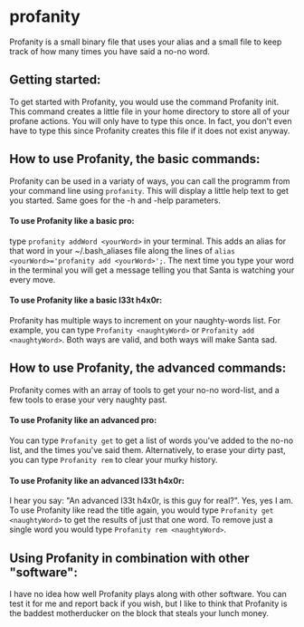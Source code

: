 # profanity
Profanity is a small binary file that uses your alias and a small file to keep track of how many times you have said a no-no word.

## Getting started:
To get started with Profanity, you would use the command Profanity init. This command creates a little file in your home directory to store all of your profane actions. You will only have to type this once. In fact, you don't even have to type this since Profanity creates this file if it does not exist anyway.

## How to use Profanity, the basic commands:
Profanity can be used in a variaty of ways, you can call the programm from your command line using `profanity`. This will display a little help text to get you started. Same goes for the -h and -help parameters.

#### To use Profanity like a basic pro:
type `profanity addWord <yourWord>` in your terminal. This adds an alias for that word in your ~/.bash_aliases file along the lines of `alias <yourWord>='profanity add <yourWord>';`. The next time you type your word in the terminal you will get a message telling you that Santa is watching your every move.

#### To use Profanity like a basic l33t h4x0r:
Profanity has multiple ways to increment on your naughty-words list. For example, you can type `Profanity <naughtyWord>` or `Profanity add <naughtyWord>`. Both ways are valid, and both ways will make Santa sad.

## How to use Profanity, the advanced commands:
Profanity comes with an array of tools to get your no-no word-list, and a few tools to erase your very naughty past.

#### To use Profanity like an advanced pro:
You can type `Profanity get` to get a list of words you've added to the no-no list, and the times you've said them. Alternatively, to erase your dirty past, you can type `Profanity rem` to clear your murky history.

#### To use Profanity like an advanced l33t h4x0r:
I hear you say: "An advanced l33t h4x0r, is this guy for real?". Yes, yes I am. To use Profanity like read the title again, you would type `Profanity get <naughtyWord>` to get the results of just that one word. To remove just a single word you would type `Profanity rem <naughtyWord>`.

## Using Profanity in combination with other "software":
I have no idea how well Profanity plays along with other software. You can test it for me and report back if you wish, but I like to think that Profanity is the baddest motherducker on the block that steals your lunch money.
